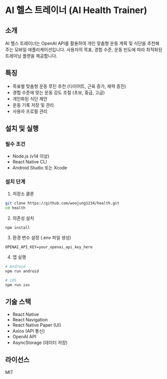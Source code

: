 # AI 헬스 트레이너 (AI Health Trainer)

## 소개
AI 헬스 트레이너는 OpenAI API를 활용하여 개인 맞춤형 운동 계획 및 식단을 추천해주는 모바일 애플리케이션입니다. 사용자의 목표, 경험 수준, 운동 빈도에 따라 최적화된 트레이닝 플랜을 제공합니다.

## 특징
- 목표별 맞춤형 운동 루틴 추천 (다이어트, 근육 증가, 체력 증진)
- 경험 수준에 맞는 운동 강도 조절 (초보, 중급, 고급)
- 개인화된 식단 제안
- 운동 기록 저장 및 관리
- 사용자 프로필 관리

## 설치 및 실행

### 필수 조건
- Node.js (v14 이상)
- React Native CLI
- Android Studio 또는 Xcode

### 설치 단계

1. 저장소 클론
```bash
git clone https://github.com/woojung1234/health.git
cd health
```

2. 의존성 설치
```bash
npm install
```

3. 환경 변수 설정 (.env 파일 생성)
```
OPENAI_API_KEY=your_openai_api_key_here
```

4. 앱 실행
```bash
# Android
npm run android

# iOS
npm run ios
```

## 기술 스택
- React Native
- React Navigation
- React Native Paper (UI)
- Axios (API 통신)
- OpenAI API
- AsyncStorage (데이터 저장)

## 라이선스
MIT
